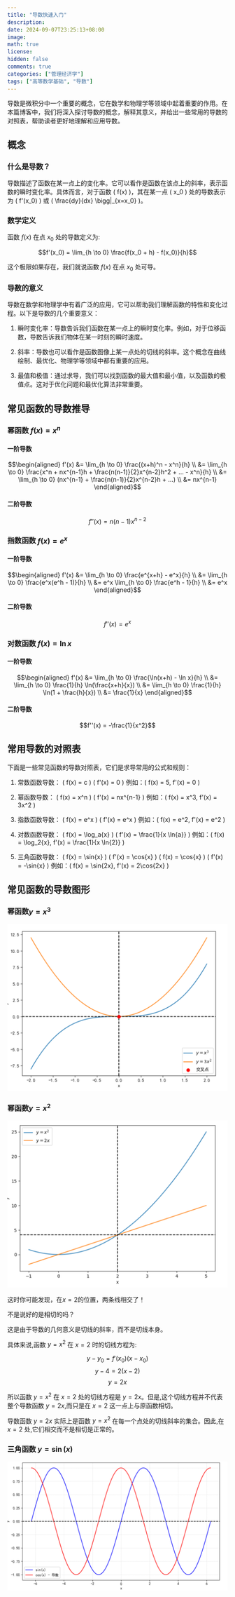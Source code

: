 ```yaml
---
title: "导数快速入门"
description: 
date: 2024-09-07T23:25:13+08:00
image: 
math: true
license: 
hidden: false
comments: true
categories: ["管理经济学"]
tags: ["高等数学基础", "导数"]
---
```


导数是微积分中一个重要的概念，它在数学和物理学等领域中起着重要的作用。在本篇博客中，我们将深入探讨导数的概念，解释其意义，并给出一些常用的导数的对照表，帮助读者更好地理解和应用导数。

## 概念

### 什么是导数？

导数描述了函数在某一点上的变化率。它可以看作是函数在该点上的斜率，表示函数的瞬时变化率。具体而言，对于函数 \( f(x) \)，其在某一点 \( x_0 \) 处的导数表示为 \( f'(x_0) \) 或 \( \frac{dy}{dx} \bigg|_{x=x_0} \)。

### 数学定义

函数 $f(x)$ 在点 $x_0$ 处的导数定义为:

$$f'(x_0) = \lim_{h \to 0} \frac{f(x_0 + h) - f(x_0)}{h}$$

这个极限如果存在，我们就说函数 $f(x)$ 在点 $x_0$ 处可导。

### 导数的意义

导数在数学和物理学中有着广泛的应用，它可以帮助我们理解函数的特性和变化过程。以下是导数的几个重要意义：

1. 瞬时变化率：导数告诉我们函数在某一点上的瞬时变化率。例如，对于位移函数，导数告诉我们物体在某一时刻的瞬时速度。

2. 斜率：导数也可以看作是函数图像上某一点处的切线的斜率。这个概念在曲线绘制、最优化、物理学等领域中都有重要的应用。

3. 最值和极值：通过求导，我们可以找到函数的最大值和最小值，以及函数的极值点。这对于优化问题和最优化算法非常重要。

## 常见函数的导数推导

### 幂函数 $f(x) = x^n$

#### 一阶导数

$$\begin{aligned}
f'(x) &= \lim_{h \to 0} \frac{(x+h)^n - x^n}{h} \\
&= \lim_{h \to 0} \frac{x^n + nx^{n-1}h + \frac{n(n-1)}{2}x^{n-2}h^2 + ... - x^n}{h} \\
&= \lim_{h \to 0} (nx^{n-1} + \frac{n(n-1)}{2}x^{n-2}h + ...) \\
&= nx^{n-1}
\end{aligned}$$

#### 二阶导数

$$f''(x) = n(n-1)x^{n-2}$$

### 指数函数 $f(x) = e^x$

#### 一阶导数

$$\begin{aligned}
f'(x) &= \lim_{h \to 0} \frac{e^{x+h} - e^x}{h} \\
&= \lim_{h \to 0} \frac{e^x(e^h - 1)}{h} \\
&= e^x \lim_{h \to 0} \frac{e^h - 1}{h} \\
&= e^x
\end{aligned}$$

#### 二阶导数

$$f''(x) = e^x$$

### 对数函数 $f(x) = \ln x$

#### 一阶导数

$$\begin{aligned}
f'(x) &= \lim_{h \to 0} \frac{\ln(x+h) - \ln x}{h} \\
&= \lim_{h \to 0} \frac{1}{h} \ln(\frac{x+h}{x}) \\
&= \lim_{h \to 0} \frac{1}{h} \ln(1 + \frac{h}{x}) \\
&= \frac{1}{x}
\end{aligned}$$

#### 二阶导数

$$f''(x) = -\frac{1}{x^2}$$

## 常用导数的对照表
下面是一些常见函数的导数对照表，它们是求导常用的公式和规则：

1. 常数函数导数：
   \( f(x) = c \)
   \( f'(x) = 0 \)
   例如：\( f(x) = 5, f'(x) = 0 \)

2. 幂函数导数：
   \( f(x) = x^n \)
   \( f'(x) = nx^{n-1} \)
   例如：\( f(x) = x^3, f'(x) = 3x^2 \)

3. 指数函数导数：
   \( f(x) = e^x \)
   \( f'(x) = e^x \)
   例如：\( f(x) = e^2, f'(x) = e^2 \)

4. 对数函数导数：
   \( f(x) = \log_a{x} \)
   \( f'(x) = \frac{1}{x \ln{a}} \)
   例如：\( f(x) = \log_2{x}, f'(x) = \frac{1}{x \ln{2}} \)

5. 三角函数导数：
   \( f(x) = \sin{x} \)
   \( f'(x) = \cos{x} \)
   \( f(x) = \cos{x} \)
   \( f'(x) = -\sin{x} \)
   例如：\( f(x) = \sin{2x}, f'(x) = 2\cos{2x} \)

## 常见函数的导数图形

### 幂函数$y=x^3$

![](/images/math/001.png)

### 幂函数$y=x^2$

![](/images/math/002.png)

这时你可能发现，在$x=2$的位置，两条线相交了！

不是说好的是相切的吗？

这是由于导数的几何意义是切线的斜率，而不是切线本身。

具体来说,函数 $y=x^2$ 在 $x=2$ 时的切线方程为:

$$y - y_0 = f'(x_0)(x - x_0)$$
$$y - 4 = 2(x - 2)$$
$$y = 2x$$

所以函数 $y=x^2$ 在 $x=2$ 处的切线方程是 $y=2x$。但是,这个切线方程并不代表整个导数函数 $y=2x$,而只是在 $x=2$ 这一点上与原函数相切。

导数函数 $y=2x$ 实际上是函数 $y=x^2$ 在每一个点处的切线斜率的集合。因此,在 $x=2$ 处,它们相交而不是相切是正常的。

### 三角函数 $y=\sin(x)$

![](/images/math/003.png)